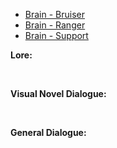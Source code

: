 - [Brain - Bruiser](/pawnsBacklogged/Brain/BrainBruiser/)
- [Brain - Ranger](/pawnsBacklogged/Brain/BrainRanger/)
- [Brain - Support](/pawnsBacklogged/Brain/BrainSupport/)

**Lore:**

<br>

**Visual Novel Dialogue:**

<br>

**General Dialogue:**

<br>

